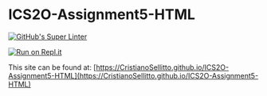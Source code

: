 # ICS2O-Assignment5-HTML

[![GitHub's Super Linter](https://github.com/CristianoSellitto/ICS2O-Assignment5-HTML/workflows/GitHub's%20Super%20Linter/badge.svg)](https://github.com/CristianoSellitto/ICS2O-Assignment5-HTML/actions)

[![Run on Repl.it](https://repl.it/badge/github/CristianoSellitto/ICS2O-Assignment5-HTML)](https://repl.it/github/CristianoSellitto/ICS2O-Assignment5-HTML)

This site can be found at: [https://CristianoSellitto.github.io/ICS2O-Assignment5-HTML](https://CristianoSellitto.github.io/ICS2O-Assignment5-HTML)
